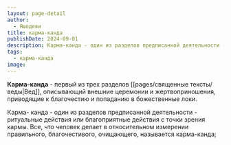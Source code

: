 ```yaml
---
layout: page-detail
author:
  - Яшодеви
title: карма-канда
publishDate: 2024-09-01
description: Карма-канда - один из разделов предписанной деятельности - ритуальные действия или благоприятные действия с точки зрения кармы. Все, что человек делает в относительном измерении правильного, благочестивого, очищающего, называется карма-канда;
tags:
  - карма-канда
image:
---
```

**Карма-канда** - первый из трех разделов [[pages/священные тексты/веды|Вед]], описывающий внешние церемонии и жертвоприношения, приводящие к благочестию и попаданию в божественные локи.

Карма- канда - один из разделов предписанной деятельности - ритуальные действия или благоприятные действия с точки зрения кармы. Все, что человек делает в относительном измерении правильного, благочестивого, очищающего, называется карма-канда;
